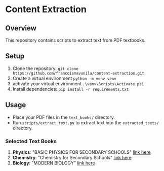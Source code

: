 # Content Extraction

## Overview
This repository contains scripts to extract text from PDF textbooks.

## Setup
1. Clone the repository: `git clone https://github.com/francoismavunila/content-extraction.git`
2. Create a virtual environment `python -m venv venv`
3. activate your virtual environment `.\venv\Scripts\Activate.ps1`
3. Install dependencies: `pip install -r requirements.txt`

## Usage
- Place your PDF files in the `text_books/` directory.
- Run `scripts/extract_text.py` to extract text into the `extracted_texts/` directory.

### Selected Text Books
1. **Physics**: "BASIC PHYSICS FOR SECONDARY SCHOOLS" [link here](https://archive.org/details/basicphysicsfors00euba)
2. **Chemistry**: "Chemistry for Secondary Schools" [link here](https://archive.org/details/chemistryforseco00croa)
3. **Biology**: "MODERN BIOLOGY" [link here](https://archive.org/details/chemistryforseco00croa)